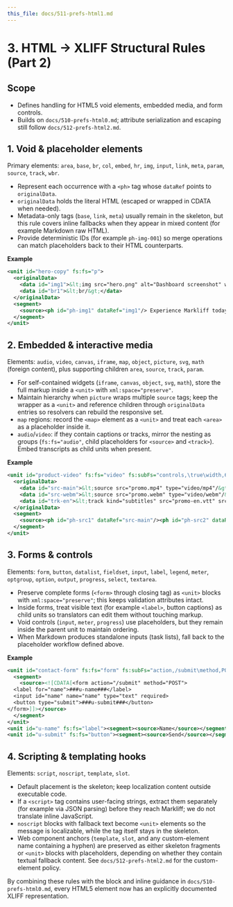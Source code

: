 ```yaml
---
this_file: docs/511-prefs-html1.md
---
```


# 3. HTML → XLIFF Structural Rules (Part 2)

## Scope
- Defines handling for HTML5 void elements, embedded media, and form controls.
- Builds on `docs/510-prefs-html0.md`; attribute serialization and escaping still follow `docs/512-prefs-html2.md`.

## 1. Void & placeholder elements
Primary elements: `area`, `base`, `br`, `col`, `embed`, `hr`, `img`, `input`, `link`, `meta`, `param`, `source`, `track`, `wbr`.

- Represent each occurrence with a `<ph>` tag whose `dataRef` points to `originalData`.
- `originalData` holds the literal HTML (escaped or wrapped in CDATA when needed).
- Metadata-only tags (`base`, `link`, `meta`) usually remain in the skeleton, but this rule covers inline fallbacks when they appear in mixed content (for example Markdown raw HTML).
- Provide deterministic IDs (for example `ph-img-001`) so merge operations can match placeholders back to their HTML counterparts.

**Example**

```xml
<unit id="hero-copy" fs:fs="p">
  <originalData>
    <data id="img1">&lt;img src="hero.png" alt="Dashboard screenshot" width="640" height="320"/&gt;</data>
    <data id="br1">&lt;br/&gt;</data>
  </originalData>
  <segment>
    <source><ph id="ph-img1" dataRef="img1"/> Experience Markliff today.<ph id="ph-br1" dataRef="br1"/></source>
  </segment>
</unit>
```

## 2. Embedded & interactive media
Elements: `audio`, `video`, `canvas`, `iframe`, `map`, `object`, `picture`, `svg`, `math` (foreign content), plus supporting children `area`, `source`, `track`, `param`.

- For self-contained widgets (`iframe`, `canvas`, `object`, `svg`, `math`), store the full markup inside a `<unit>` with `xml:space="preserve"`.
- Maintain hierarchy when `picture` wraps multiple `source` tags; keep the wrapper as a `<unit>` and reference children through `originalData` entries so resolvers can rebuild the responsive set.
- `map` regions: record the `<map>` element as a `<unit>` and treat each `<area>` as a placeholder inside it.
- `audio`/`video`: if they contain captions or tracks, mirror the nesting as groups (`fs:fs="audio"`, child placeholders for `<source>` and `<track>`). Embed transcripts as child units when present.

**Example**

```xml
<unit id="product-video" fs:fs="video" fs:subFs="controls,\true\width,640" xml:space="preserve">
  <originalData>
    <data id="src-main">&lt;source src="promo.mp4" type="video/mp4"/&gt;</data>
    <data id="src-webm">&lt;source src="promo.webm" type="video/webm"/&gt;</data>
    <data id="trk-en">&lt;track kind="subtitles" src="promo-en.vtt" srclang="en" label="English" default&gt;</data>
  </originalData>
  <segment>
    <source><ph id="ph-src1" dataRef="src-main"/><ph id="ph-src2" dataRef="src-webm"/><ph id="ph-trk1" dataRef="trk-en"/></source>
  </segment>
</unit>
```

## 3. Forms & controls
Elements: `form`, `button`, `datalist`, `fieldset`, `input`, `label`, `legend`, `meter`, `optgroup`, `option`, `output`, `progress`, `select`, `textarea`.

- Preserve complete forms (`<form>` through closing tag) as `<unit>` blocks with `xml:space="preserve"`; this keeps validation attributes intact.
- Inside forms, treat visible text (for example `<label>`, button captions) as child units so translators can edit them without touching markup.
- Void controls (`input`, `meter`, `progress`) use placeholders, but they remain inside the parent unit to maintain ordering.
- When Markdown produces standalone inputs (task lists), fall back to the placeholder workflow defined above.

**Example**

```xml
<unit id="contact-form" fs:fs="form" fs:subFs="action,/submit\method,POST" xml:space="preserve">
  <segment>
    <source><![CDATA[<form action="/submit" method="POST">
  <label for="name">###u-name###</label>
  <input id="name" name="name" type="text" required>
  <button type="submit">###u-submit###</button>
</form>]]></source>
  </segment>
</unit>
<unit id="u-name" fs:fs="label"><segment><source>Name</source></segment></unit>
<unit id="u-submit" fs:fs="button"><segment><source>Send</source></segment></unit>
```

## 4. Scripting & templating hooks
Elements: `script`, `noscript`, `template`, `slot`.

- Default placement is the skeleton; keep localization content outside executable code.
- If a `<script>` tag contains user-facing strings, extract them separately (for example via JSON parsing) before they reach Markliff; we do not translate inline JavaScript.
- `noscript` blocks with fallback text become `<unit>` elements so the message is localizable, while the tag itself stays in the skeleton.
- Web component anchors (`template`, `slot`, and any custom-element name containing a hyphen) are preserved as either skeleton fragments or `<unit>` blocks with placeholders, depending on whether they contain textual fallback content. See `docs/512-prefs-html2.md` for the custom-element policy.

By combining these rules with the block and inline guidance in `docs/510-prefs-html0.md`, every HTML5 element now has an explicitly documented XLIFF representation.
